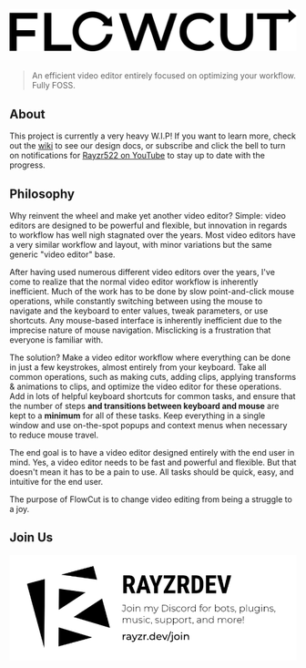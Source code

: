 ![FlowCut](resources/logo.png)
<br /><br />
> An efficient video editor entirely focused on optimizing your workflow. Fully FOSS.

## About

This project is currently a very heavy W.I.P! If you want to learn more, check out the [wiki](https://github.com/RayzrDev/FlowCut/wiki) to see our design docs, or subscribe and click the bell to turn on notifications for [Rayzr522 on YouTube](https://youtube.com/c/Rayzr522) to stay up to date with the progress.

## Philosophy

Why reinvent the wheel and make yet another video editor? Simple: video editors are designed to be powerful and flexible, but innovation in regards to workflow has well nigh stagnated over the years. Most video editors have a very similar workflow and layout, with minor variations but the same generic "video editor" base.

After having used numerous different video editors over the years, I've come to realize that the normal video editor workflow is inherently inefficient. Much of the work has to be done by slow point-and-click mouse operations, while constantly switching between using the mouse to navigate and the keyboard to enter values, tweak parameters, or use shortcuts. Any mouse-based interface is inherently inefficient due to the imprecise nature of mouse navigation. Misclicking is a frustration that everyone is familiar with.

The solution? Make a video editor workflow where everything can be done in just a few keystrokes, almost entirely from your keyboard. Take all common operations, such as making cuts, adding clips, applying transforms & animations to clips, and optimize the video editor for these operations. Add in lots of helpful keyboard shortcuts for common tasks, and ensure that the number of steps **and transitions between keyboard and mouse** are kept to a **minimum** for all of these tasks. Keep everything in a single window and use on-the-spot popups and context menus when necessary to reduce mouse travel.

The end goal is to have a video editor designed entirely with the end user in mind. Yes, a video editor needs to be fast and powerful and flexible. But that doesn't mean it has to be a pain to use. All tasks should be quick, easy, and intuitive for the end user.

The purpose of FlowCut is to change video editing from being a struggle to a joy.

## Join Us

[![Discord Badge](https://github.com/Rayzr522/ProjectResources/raw/master/RayzrDev/badge-small.png)](https://rayzr.dev/join)
